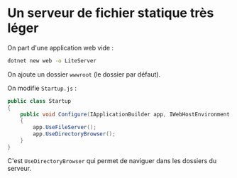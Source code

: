 # Un serveur de fichier statique très léger

On part d'une application web vide :

```bash
dotnet new web -o LiteServer
```

On ajoute un dossier `wwwroot` (le dossier par défaut).

On modifie `Startup.js` :

```cs
public class Startup
{
    public void Configure(IApplicationBuilder app, IWebHostEnvironment env)
    {
        app.UseFileServer();
        app.UseDirectoryBrowser();
    }
}
```

C'est `UseDirectoryBrowser` qui permet de naviguer dans les dossiers du serveur.